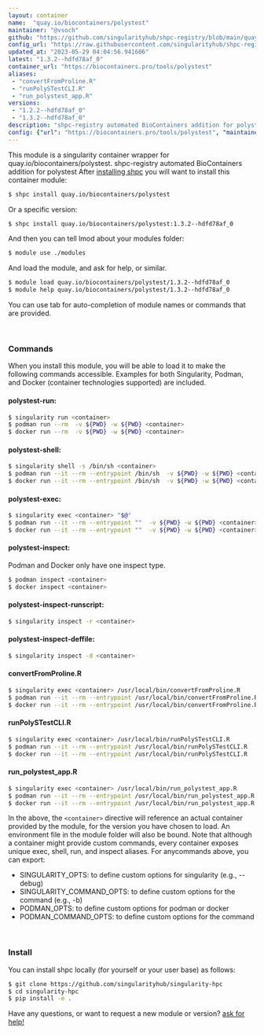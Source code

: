 ```yaml
---
layout: container
name:  "quay.io/biocontainers/polystest"
maintainer: "@vsoch"
github: "https://github.com/singularityhub/shpc-registry/blob/main/quay.io/biocontainers/polystest/container.yaml"
config_url: "https://raw.githubusercontent.com/singularityhub/shpc-registry/main/quay.io/biocontainers/polystest/container.yaml"
updated_at: "2023-05-29 04:04:56.941606"
latest: "1.3.2--hdfd78af_0"
container_url: "https://biocontainers.pro/tools/polystest"
aliases:
 - "convertFromProline.R"
 - "runPolySTestCLI.R"
 - "run_polystest_app.R"
versions:
 - "1.2.2--hdfd78af_0"
 - "1.3.2--hdfd78af_0"
description: "shpc-registry automated BioContainers addition for polystest"
config: {"url": "https://biocontainers.pro/tools/polystest", "maintainer": "@vsoch", "description": "shpc-registry automated BioContainers addition for polystest", "latest": {"1.3.2--hdfd78af_0": "sha256:c7f8765677ff2e529712efd24d5cd3a6af3d0c7b3feb89ee3f2d4425a29b1bd5"}, "tags": {"1.2.2--hdfd78af_0": "sha256:3d948bdaf336e4318dfffd148886fba8e12545f9e9152267b88c319afa817bc6", "1.3.2--hdfd78af_0": "sha256:c7f8765677ff2e529712efd24d5cd3a6af3d0c7b3feb89ee3f2d4425a29b1bd5"}, "docker": "quay.io/biocontainers/polystest", "aliases": {"convertFromProline.R": "/usr/local/bin/convertFromProline.R", "runPolySTestCLI.R": "/usr/local/bin/runPolySTestCLI.R", "run_polystest_app.R": "/usr/local/bin/run_polystest_app.R"}}
---
```


This module is a singularity container wrapper for quay.io/biocontainers/polystest.
shpc-registry automated BioContainers addition for polystest
After [installing shpc](#install) you will want to install this container module:


```bash
$ shpc install quay.io/biocontainers/polystest
```

Or a specific version:

```bash
$ shpc install quay.io/biocontainers/polystest:1.3.2--hdfd78af_0
```

And then you can tell lmod about your modules folder:

```bash
$ module use ./modules
```

And load the module, and ask for help, or similar.

```bash
$ module load quay.io/biocontainers/polystest/1.3.2--hdfd78af_0
$ module help quay.io/biocontainers/polystest/1.3.2--hdfd78af_0
```

You can use tab for auto-completion of module names or commands that are provided.

<br>

### Commands

When you install this module, you will be able to load it to make the following commands accessible.
Examples for both Singularity, Podman, and Docker (container technologies supported) are included.

#### polystest-run:

```bash
$ singularity run <container>
$ podman run --rm  -v ${PWD} -w ${PWD} <container>
$ docker run --rm  -v ${PWD} -w ${PWD} <container>
```

#### polystest-shell:

```bash
$ singularity shell -s /bin/sh <container>
$ podman run --it --rm --entrypoint /bin/sh  -v ${PWD} -w ${PWD} <container>
$ docker run --it --rm --entrypoint /bin/sh  -v ${PWD} -w ${PWD} <container>
```

#### polystest-exec:

```bash
$ singularity exec <container> "$@"
$ podman run --it --rm --entrypoint ""  -v ${PWD} -w ${PWD} <container> "$@"
$ docker run --it --rm --entrypoint ""  -v ${PWD} -w ${PWD} <container> "$@"
```

#### polystest-inspect:

Podman and Docker only have one inspect type.

```bash
$ podman inspect <container>
$ docker inspect <container>
```

#### polystest-inspect-runscript:

```bash
$ singularity inspect -r <container>
```

#### polystest-inspect-deffile:

```bash
$ singularity inspect -d <container>
```


#### convertFromProline.R

```bash
$ singularity exec <container> /usr/local/bin/convertFromProline.R
$ podman run --it --rm --entrypoint /usr/local/bin/convertFromProline.R   -v ${PWD} -w ${PWD} <container> -c " $@"
$ docker run --it --rm --entrypoint /usr/local/bin/convertFromProline.R   -v ${PWD} -w ${PWD} <container> -c " $@"
```


#### runPolySTestCLI.R

```bash
$ singularity exec <container> /usr/local/bin/runPolySTestCLI.R
$ podman run --it --rm --entrypoint /usr/local/bin/runPolySTestCLI.R   -v ${PWD} -w ${PWD} <container> -c " $@"
$ docker run --it --rm --entrypoint /usr/local/bin/runPolySTestCLI.R   -v ${PWD} -w ${PWD} <container> -c " $@"
```


#### run_polystest_app.R

```bash
$ singularity exec <container> /usr/local/bin/run_polystest_app.R
$ podman run --it --rm --entrypoint /usr/local/bin/run_polystest_app.R   -v ${PWD} -w ${PWD} <container> -c " $@"
$ docker run --it --rm --entrypoint /usr/local/bin/run_polystest_app.R   -v ${PWD} -w ${PWD} <container> -c " $@"
```



In the above, the `<container>` directive will reference an actual container provided
by the module, for the version you have chosen to load. An environment file in the
module folder will also be bound. Note that although a container
might provide custom commands, every container exposes unique exec, shell, run, and
inspect aliases. For anycommands above, you can export:

 - SINGULARITY_OPTS: to define custom options for singularity (e.g., --debug)
 - SINGULARITY_COMMAND_OPTS: to define custom options for the command (e.g., -b)
 - PODMAN_OPTS: to define custom options for podman or docker
 - PODMAN_COMMAND_OPTS: to define custom options for the command

<br>

### Install

You can install shpc locally (for yourself or your user base) as follows:

```bash
$ git clone https://github.com/singularityhub/singularity-hpc
$ cd singularity-hpc
$ pip install -e .
```

Have any questions, or want to request a new module or version? [ask for help!](https://github.com/singularityhub/singularity-hpc/issues)